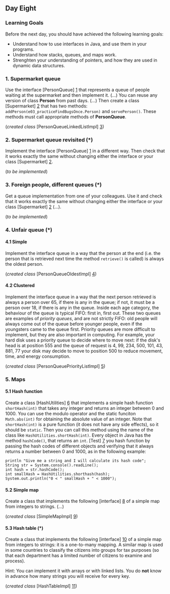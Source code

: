 ## Day Eight

### Learning Goals

Before the next day, you should have achieved the following learning goals:
  * Understand how to use interfaces in Java, and use them in your programs.
  * Understand how stacks, queues, and maps work.
  * Strenghten your understanding of pointers, and how they are used in dynamic data structures.

### 1. Supermarket queue

Use the interface [PersonQueue] [1] that represents a queue of people waiting at the supermarket and then implement it. (...)
You can reuse any version of class **Person** from past days. (...) Then create a class [Supermarket] [2] that has two methods:
`addPerson(e03_practiceFindBugsOnce.Person)` and `servePerson()`. These methods must call appropriate methods of **PersonQueue**.

(*created class* [PersonQueueLinkedListImpl] [3])

### 2. Supermarket queue revisited (*)

Implement the interface [PersonQueue] [1] in a different way. Then check that it works exactly the same without 
changing either the interface or your class [Supermarket] [2].

(*to be implemented*)

### 3. Foreign people, different queues (*)

Get a queue implementation from one of your colleagues. Use it and check that it works exactly the same
without changing either the interface or your class [Supermarket] [2] (...).

(*to be implemented*)

### 4. Unfair queue (*)

#### 4.1 Simple

Implement the interface queue in a way that the person at the end (i.e. the person that is retrieved
next time the method `retrieve()` is called) is always the oldest person.

(*created class* [PersonQueueOldestImpl] [4])

#### 4.2 Clustered

Implement the interface queue in a way that the next person retrieved is always a person over 65, if there is any
in the queue; if not, it must be a person over 18, if there is any in the queue. Inside each age category, the behaviour
of the queue is typical FIFO: first in, first out.
These two queues are examples of *priority queues*, and are not strictly FIFO: old people will always come out of the queue
before younger people, even if the youngsters came to the queue first. Priority queues are more difficult to implement, but 
they are also important in computing. For example, your hard disk uses a priority queue to decide where to move next: if the 
disk's head is at position 555 and the queue of request is
	4, 99, 234, 500, 101, 43, 881, 77
your disk may decide to move to position 500 to reduce movement, time, and energy consumption.

(*created class* [PersonQueuePriorityListImpl] [5])

### 5. Maps

#### 5.1 Hash function

Create a class [HashUtilities] [6] that implements a simple hash function `shortHash(int)` that takes any integer
and returns an integer between 0 and 1000. You can use the modulo operator and the static funciton `Math.abs(int)`
for obtaining the absolute value of an integer.
Note that `shortHash(int)` is a pure function (it does not have any side effects), so it should be `static`. 
Then you can call this method using the name of the class like `HashUtilities.shortHash(int)`.
Every object in Java has the method `hashCode()`, that returns an `int`.
[Test] [7] you hash function by passing the hash codes of different objects and verifying that it always returns
a number between 0 and 1000, as in the following example:

```
println "Give me a string and I will calculate its hash code";
String str = System.console().readLine();
int hash = str.hashCode();
int smallHash = HashUtilities.shorthash(hash);
System.out.println("0 < " smallHash + " < 1000");
```

#### 5.2 Simple map

Create a class that implements the following [interface] [8] of a simple map from integers to strings. (...)

(*created class* [SimpleMapImpl] [9])

#### 5.3 Hash table (*)

Create a class that implements the following [interface] [10] of a simple map from integers to strings:
it is a one-to-many mapping. A similar map is used in some countries to classify the citizens into groups
for tax purposes (so that each department has a limited number of citizens to examine and process).

Hint: You can implement it with arrays or with linked lists. You do **not** know in advance how many strings
you will receive for every key.

(*created class* [HashTableImpl] [11])

[1]: https://github.com/BBK-PiJ-2014-21/Lab-Exercises/blob/master/day08/src/queues/PersonQueue.java
[2]: https://github.com/BBK-PiJ-2014-21/Lab-Exercises/blob/master/day08/src/queues/Supermarket.java
[3]: https://github.com/BBK-PiJ-2014-21/Lab-Exercises/blob/master/day08/src/queues/PersonQueueLinkedListImpl.java
[4]: https://github.com/BBK-PiJ-2014-21/Lab-Exercises/blob/master/day08/src/queues/PersonQueueOldestImpl.java
[5]: https://github.com/BBK-PiJ-2014-21/Lab-Exercises/blob/master/day08/src/queues/PersonQueuePriorityListImpl.java
[6]: https://github.com/BBK-PiJ-2014-21/Lab-Exercises/blob/master/day08/src/maps/HashUtilities.java
[7]: https://github.com/BBK-PiJ-2014-21/Lab-Exercises/blob/master/day08/src/maps/HashTest.java
[8]: https://github.com/BBK-PiJ-2014-21/Lab-Exercises/blob/master/day08/src/maps/SimpleMap.java
[9]: https://github.com/BBK-PiJ-2014-21/Lab-Exercises/blob/master/day08/src/maps/SimpleMapImpl.java
[10]: https://github.com/BBK-PiJ-2014-21/Lab-Exercises/blob/master/day08/src/maps/HashTable.java
[11]: https://github.com/BBK-PiJ-2014-21/Lab-Exercises/blob/master/day08/src/maps/HashTableImpl.java
